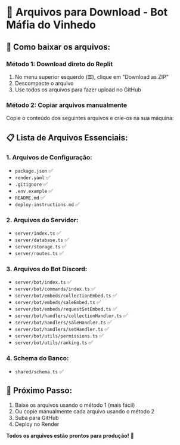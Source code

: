 # 📁 Arquivos para Download - Bot Máfia do Vinhedo

## 🎯 Como baixar os arquivos:

### Método 1: Download direto do Replit
1. No menu superior esquerdo (☰), clique em "Download as ZIP"
2. Descompacte o arquivo
3. Use todos os arquivos para fazer upload no GitHub

### Método 2: Copiar arquivos manualmente
Copie o conteúdo dos seguintes arquivos e crie-os na sua máquina:

## 📋 Lista de Arquivos Essenciais:

### 1. Arquivos de Configuração:
- `package.json` ✅
- `render.yaml` ✅
- `.gitignore` ✅
- `.env.example` ✅
- `README.md` ✅
- `deploy-instructions.md` ✅

### 2. Arquivos do Servidor:
- `server/index.ts` ✅
- `server/database.ts` ✅
- `server/storage.ts` ✅
- `server/routes.ts` ✅

### 3. Arquivos do Bot Discord:
- `server/bot/index.ts` ✅
- `server/bot/commands/index.ts` ✅
- `server/bot/embeds/collectionEmbed.ts` ✅
- `server/bot/embeds/saleEmbed.ts` ✅
- `server/bot/embeds/requestSetEmbed.ts` ✅
- `server/bot/handlers/collectionHandler.ts` ✅
- `server/bot/handlers/saleHandler.ts` ✅
- `server/bot/handlers/setHandler.ts` ✅
- `server/bot/utils/permissions.ts` ✅
- `server/bot/utils/ranking.ts` ✅

### 4. Schema do Banco:
- `shared/schema.ts` ✅

## 🚀 Próximo Passo:
1. Baixe os arquivos usando o método 1 (mais fácil)
2. Ou copie manualmente cada arquivo usando o método 2
3. Suba para GitHub
4. Deploy no Render

**Todos os arquivos estão prontos para produção!** 🎉